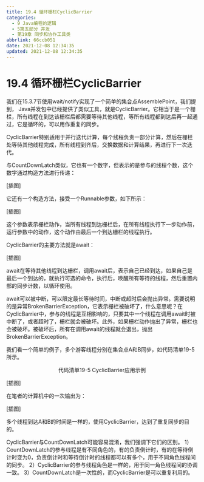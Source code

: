 ```yaml
---
title: 19.4 循环栅栏CyclicBarrier
categories:
  - 9 Java编程的逻辑
  - 5第五部分 并发
  - 第19章 同步和协作工具类
abbrlink: 66ccb051
date: 2021-12-08 12:34:35
updated: 2021-12-08 12:34:35
---
```

# 19.4 循环栅栏CyclicBarrier
我们在15.3.7节使用wait/notify实现了一个简单的集合点AssemblePoint，我们提到， Java并发包中已经提供了类似工具，就是CyclicBarrier。它相当于是一个栅栏，所有线程在到达该栅栏后都需要等待其他线程，等所有线程都到达后再一起通过，它是循环的，可以用作重复的同步。

CyclicBarrier特别适用于并行迭代计算，每个线程负责一部分计算，然后在栅栏处等待其他线程完成，所有线程到齐后，交换数据和计算结果，再进行下一次迭代。

与CountDownLatch类似，它也有一个数字，但表示的是参与的线程个数，这个数字通过构造方法进行传递：

[插图]

它还有一个构造方法，接受一个Runnable参数，如下所示：

[插图]

这个参数表示栅栏动作，当所有线程到达栅栏后，在所有线程执行下一步动作前，运行参数中的动作，这个动作由最后一个到达栅栏的线程执行。

CyclicBarrier的主要方法就是await：

[插图]

await在等待其他线程到达栅栏，调用await后，表示自己已经到达，如果自己是最后一个到达的，就执行可选的命令，执行后，唤醒所有等待的线程，然后重置内部的同步计数，以循环使用。

await可以被中断，可以限定最长等待时间，中断或超时后会抛出异常。需要说明的是异常BrokenBarrierException，它表示栅栏被破坏了，什么意思呢？在CyclicBarrier中，参与的线程是互相影响的，只要其中一个线程在调用await时被中断了，或者超时了，栅栏就会被破坏。此外，如果栅栏动作抛出了异常，栅栏也会被破坏。被破坏后，所有在调用await的线程就会退出，抛出BrokenBarrierException。

我们看一个简单的例子，多个游客线程分别在集合点A和B同步，如代码清单19-5所示。

<center>代码清单19-5 CyclicBarrier应用示例</center>

[插图]

在笔者的计算机中的一次输出为：

[插图]

多个线程到达A和B的时间是一样的，使用CyclicBarrier，达到了重复同步的目的。

CyclicBarrier与CountDownLatch可能容易混淆，我们强调下它们的区别。
1）CountDownLatch的参与线程是有不同角色的，有的负责倒计时，有的在等待倒计时变为0，负责倒计时和等待倒计时的线程都可以有多个，用于不同角色线程间的同步。
2）CyclicBarrier的参与线程角色是一样的，用于同一角色线程间的协调一致。
3）CountDownLatch是一次性的，而CyclicBarrier是可以重复利用的。

